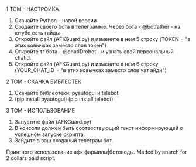 1 ТОМ - НАСТРОЙКА.
  1) Скачайте Python - новой версии
  2) Создайте своего бота в телеграмме. Через бота - @botfather - на ютубе есть гайды
  3) Откройте файл (AFKGuard.py) и измените в нем 5 строку (TOKEN = "в этих ковычках заместо слов токен")
  4) Откройте тг бота - @chatIDrobot - и узнать свой персональный chatid.
  5) Откройте файл (AFKGuard.py) и измените в нем 6 строку (YOUR_CHAT_ID = "в этих ковычках заместо слов чат айди")

2 ТОМ - СКАЧКА БИБЛЕОТЕК
  1) Скачайте библеотеки: pyautogui и telebot
  2)  (pip install pyautogui) (pip install telebot)

3 ТОМ - ИСПОЛЬЗОВАНИЕ
  1) Запустите файл (AFKGuard.py)
  2) В консоли должен быть соотвествующий текст информирующей о успешном запуске скрипта.
  3) Зайдите в ваш созданый телеграм бот.

Приятного использование афк фармилы|ботоводы. 
Maded by anarch 
for 2 dollars paid script.
